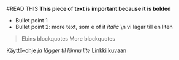 #READ THIS
**This piece of text is important because it is bolded**
* Bullet point 1
* Bullet point 2: more text, som e of it *italic* \n
vi lagar till en liten 
>Ebins blockquotes
>More blockquotes

[Käyttö-ohje](https://github.com/kymcoscooters/viikko5/blob/master/dokumentointi/kaytto-ohje.md)
*ja lägger til lännu lite*
[Linkki kuvaan](https://github.com/kymcoscooters/viikko5/blob/master/dokumentointi/maarittelydokumentti.md)
